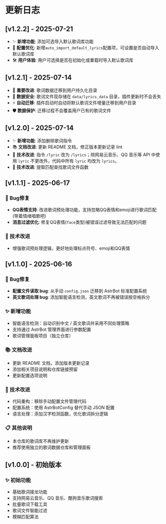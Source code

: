 # 更新日志

## [v1.2.2] - 2025-07-21

- ✨ **新增功能**: 添加可选导入默认歌词库功能
- 🔧 **配置优化**: 新增`auto_import_default_lyrics`配置项，可设置是否自动导入默认歌词库
- 🛠️ **用户体验**: 用户可选择是否在初始化或重载时导入默认歌词库

## [v1.2.1] - 2025-07-14

- 🔄 **重要改进**: 歌词数据迁移到用户持久化目录
- 📁 **数据安全**: 歌词文件现存储在 `data/lyrics_data` 目录，插件更新时不会丢失
- ⚡ **自动迁移**: 插件启动时自动将默认歌词文件增量迁移到用户目录
- 🛡️ **数据保护**: 迁移过程不会覆盖用户已有的歌词文件

## [v1.2.0] - 2025-07-14

- ✨ **新增功能**: 添加删除歌词指令
- 📚 **文档改进**: 更新 README 文档，修正版本更新记录 lint
- 🔧 **技术改进**: 指令 `/lyric` 改为 `/lyrics`；除网易云音乐、QQ 音乐等 API 中使用 `lyric` 不更改外，代码中所有 `lyric` 均改为 `lyrics`。
- 🔧 **技术改进**: 提取匹配查找歌词文件函数

## [v1.1.1] - 2025-06-17

### 🐛 Bug修复
- **QQ表情支持**: 改进歌词预处理功能，支持忽略QQ表情和emoji进行歌词匹配(带着情绪唱歌吧)
- **消息过滤优化**: 修复QQ表情(`face`类型)被错误过滤导致无法匹配的问题

### 🔧 技术改进
- 增强歌词预处理逻辑，更好地处理标点符号、emoji和QQ表情

## [v1.1.0] - 2025-06-16

### 🐛 Bug修复

- **配置文件读取 bug**: 从手动 `config.json` 迁移到 AstrBot 标准配置系统
- **英文歌词处理 bug**: 添加智能语言检测，英文歌词不再被错误按空格拆分

### ✨ 新增功能

- 智能语言检测：自动识别中文 / 英文歌词并采用不同处理策略
- 支持通过 AstrBot 管理界面进行参数配置
- 歌词管理面板项目（独立仓库）

### 📚 文档改进

- 更新 README 文档，添加版本更新记录
- 添加相关项目说明和仓库链接预留
- 更新配置选项说明

### 🔧 技术改进

- 代码重构：移除手动配置文件管理代码
- 配置系统：使用 AstrBotConfig 替代手动 JSON 配置
- 语言处理：添加汉字检测函数，优化歌词拆分逻辑

### 📋 其他说明

- 本仓库的歌词库不再维护更新
- 推荐使用独立的歌词数据仓库和管理面板

## [v1.0.0] - 初始版本

### ✨ 初始功能

- 基础歌词接龙功能
- 支持网易云音乐、QQ 音乐、酷狗音乐歌词搜索
- 批量歌词下载工具
- 歌词文件智能过滤
- 模糊匹配算法
